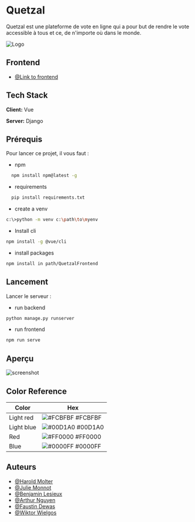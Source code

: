 
# Quetzal

Quetzal est une plateforme de vote en ligne qui a pour but de rendre le vote accessible à tous et ce, de n'importe où dans le monde.



![Logo](https://cdn.discordapp.com/attachments/980881825654251600/989795697773670420/Quetzal_Light_dark.png)

## Frontend

- [@Link to frontend](https://github.com/BenjaminLesieux/QuetzalFrontend)


## Tech Stack

**Client:** Vue

**Server:** Django


## Prérequis

Pour lancer ce projet, il vous faut : 

- npm

```bash
  npm install npm@latest -g
```
- requirements

```bash
  pip install requirements.txt
```

- create a venv

```bash
c:\>python -m venv c:\path\to\myenv
```
- Install cli 

```bash
npm install -g @vue/cli
```

- install packages

```bash
npm install in path/QuetzalFrontend
```
## Lancement

Lancer le serveur :

- run backend
```bash
python manage.py runserver
```
- run frontend

```bash
npm run serve
```
    
## Aperçu

![screenshot](https://cdn.discordapp.com/attachments/980881825213857797/989530343453368361/unknown.png)

## Color Reference

| Color             | Hex                                                                |
| ----------------- | ------------------------------------------------------------------ |
| Light red | ![#FCBFBF](https://via.placeholder.com/15/FCBFBF?text=+) #FCBFBF |
| Light blue | ![#00D1A0](https://via.placeholder.com/15/ADD2F5?text=+) #00D1A0 |
| Red | ![#FF0000](https://via.placeholder.com/15/FF0000?text=+) #FF0000 |
| Blue | ![#0000FF](https://via.placeholder.com/15/0000FF?text=+) #0000FF |



## Auteurs

- [@Harold Molter](https://www.linkedin.com/in/h-molter/)
- [@Julie Monnot](https://www.linkedin.com/in/julie-monnot-2668801b7/)
- [@Benjamin Lesieux](https://www.linkedin.com/in/benjamin-lesieux/)
- [@Arthur Nguyen](https://www.linkedin.com/in/arthur-nguyen-8633241b0/)
- [@Faustin Dewas](https://www.linkedin.com/in/faustin-dewas/)
- [@Wiktor Wielgos](https://www.linkedin.com/in/wiktor-wielgos/)

